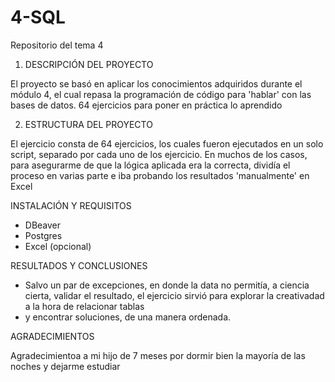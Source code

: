 # 4-SQL
Repositorio del tema 4


1. DESCRIPCIÓN DEL PROYECTO

El proyecto se basó en aplicar los conocimientos adquiridos durante el módulo 4, el cual repasa la programación de código para 'hablar' con las bases de datos.
64 ejercicios para poner en práctica lo aprendido


2. ESTRUCTURA DEL PROYECTO

El ejercicio consta de 64 ejercicios, los cuales fueron ejecutados en un solo script, separado por cada uno de los ejercicio.
En muchos de los casos, para asegurarme de que la lógica aplicada era la correcta, dividía el proceso en varias parte e iba probando los resultados
'manualmente' en Excel

INSTALACIÓN Y REQUISITOS

- DBeaver
- Postgres
- Excel (opcional)

RESULTADOS Y CONCLUSIONES

- Salvo un par de excepciones, en donde la data no permitía, a ciencia cierta, validar el resultado, el ejercicio sirvió para explorar la creativadad a la hora de relacionar tablas
- y encontrar soluciones, de una manera ordenada.

AGRADECIMIENTOS

Agradecimientoa a mi hijo de 7 meses por dormir bien la mayoría de las noches y dejarme estudiar

